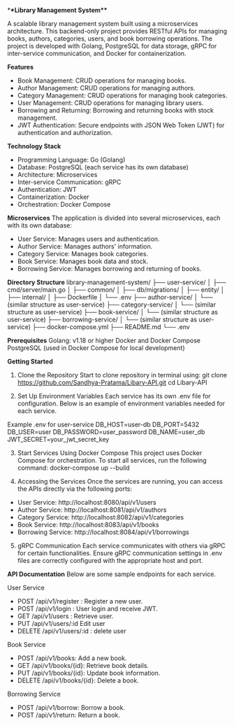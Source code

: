 \***\*Library Management System\*\***

A scalable library management system built using a microservices architecture. This backend-only project provides RESTful APIs for managing books, authors, categories, users, and book borrowing operations. The project is developed with Golang, PostgreSQL for data storage, gRPC for inter-service communication, and Docker for containerization.

**Features**

- Book Management: CRUD operations for managing books.
- Author Management: CRUD operations for managing authors.
- Category Management: CRUD operations for managing book categories.
- User Management: CRUD operations for managing library users.
- Borrowing and Returning: Borrowing and returning books with stock management.
- JWT Authentication: Secure endpoints with JSON Web Token (JWT) for authentication and authorization.

**Technology Stack**

- Programming Language: Go (Golang)
- Database: PostgreSQL (each service has its own database)
- Architecture: Microservices
- Inter-service Communication: gRPC
- Authentication: JWT
- Containerization: Docker
- Orchestration: Docker Compose

**Microservices**
The application is divided into several microservices, each with its own database:

- User Service: Manages users and authentication.
- Author Service: Manages authors' information.
- Category Service: Manages book categories.
- Book Service: Manages book data and stock.
- Borrowing Service: Manages borrowing and returning of books.

**Directory Structure**
library-management-system/
├── user-service/
│ ├── cmd/server/main.go
│ ├── common/
│ ├── db/migrations/
│ ├── entity/
│ ├── internal/
│ ├── Dockerfile
│ └── .env
├── author-service/
│ └── (similar structure as user-service)
├── category-service/
│ └── (similar structure as user-service)
├── book-service/
│ └── (similar structure as user-service)
├── borrowing-service/
│ └── (similar structure as user-service)
├── docker-compose.yml
├── README.md
└── .env

**Prerequisites**
Golang: v1.18 or higher
Docker and Docker Compose
PostgreSQL (used in Docker Compose for local development)

**Getting Started**

1. Clone the Repository
   Start to clone repository in terminal using:
   git clone https://github.com/Sandhya-Pratama/Libary-API.git
   cd Libary-API

2. Set Up Environment Variables
   Each service has its own .env file for configuration. Below is an example of environment variables needed for each service.

Example .env for user-service
DB_HOST=user-db
DB_PORT=5432
DB_USER=user
DB_PASSWORD=user_password
DB_NAME=user_db
JWT_SECRET=your_jwt_secret_key

3. Start Services Using Docker Compose
   This project uses Docker Compose for orchestration. To start all services, run the following command:
   docker-compose up --build

4. Accessing the Services
   Once the services are running, you can access the APIs directly via the following ports:

- User Service: http://localhost:8080/api/v1/users
- Author Service: http://localhost:8081/api/v1/authors
- Category Service: http://localhost:8082/api/v1/categories
- Book Service: http://localhost:8083/api/v1/books
- Borrowing Service: http://localhost:8084/api/v1/borrowings

5. gRPC Communication
   Each service communicates with others via gRPC for certain functionalities. Ensure gRPC communication settings in .env files are correctly configured with the appropriate host and port.

**API Documentation**
Below are some sample endpoints for each service.

User Service

- POST /api/v1/register : Register a new user.
- POST /api/v1/login : User login and receive JWT.
- GET /api/v1/users : Retrieve user.
- PUT /api/v1/users/:id Edit user
- DELETE /api/v1/users/:id : delete user

Book Service

- POST /api/v1/books: Add a new book.
- GET /api/v1/books/{id}: Retrieve book details.
- PUT /api/v1/books/{id}: Update book information.
- DELETE /api/v1/books/{id}: Delete a book.

Borrowing Service

- POST /api/v1/borrow: Borrow a book.
- POST /api/v1/return: Return a book.

